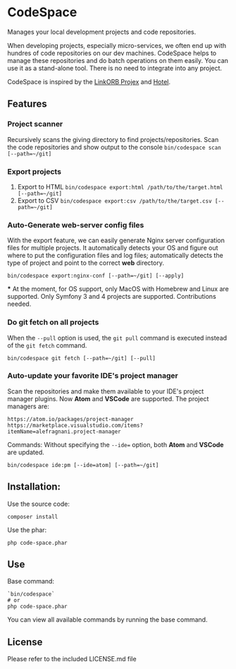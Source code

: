CodeSpace
======

Manages your local development projects and code repositories.

When developing projects, especially micro-services, we often end up with hundres of code repositories on our dev machines. CodeSpace helps to manage these repositories and do batch operations on them easily.
You can use it as a stand-alone tool. There is no need to integrate into any project.

CodeSpace is inspired by the [LinkORB Projex](https://github.com/linkorb/projex) and [Hotel](https://github.com/typicode/hotel).
## Features

### Project scanner

Recursively scans the giving directory to find projects/repositories.
Scan the code repositories and show output to the console `bin/codespace scan [--path=~/git]`

### Export projects
1. Export to HTML `bin/codespace export:html /path/to/the/target.html [--path=~/git]`
2. Export to CSV `bin/codespace export:csv /path/to/the/target.csv [--path=~/git]`

### Auto-Generate web-server config files
With the export feature, we can easily generate Nginx server configuration files for multiple projects.
It automatically detects your OS and figure out where to put the configuration files and log files; automatically detects the type of project and point to the correct __web__ directory.
```
bin/codespace export:nginx-conf [--path=~/git] [--apply]
```
__*__ At the moment, for OS support, only MacOS with Homebrew and Linux are supported. Only Symfony 3 and 4 projects are supported. Contributions needed.

### Do git fetch on all projects
When the `--pull` option is used, the `git pull` command is executed instead of the `git fetch` command.
```
bin/codespace git fetch [--path=~/git] [--pull]
```

### Auto-update your favorite IDE's project manager
Scan the repositories and make them available to your IDE's project manager plugins. Now __Atom__ and __VSCode__ are supported.
The project managers are:

    https://atom.io/packages/project-manager
    https://marketplace.visualstudio.com/items?itemName=alefragnani.project-manager

Commands:
Without specifying the `--ide=` option, both __Atom__ and __VSCode__ are updated.
```
bin/codespace ide:pm [--ide=atom] [--path=~/git]
```

## Installation:
Use the source code:
```
composer install
```
Use the phar:
```
php code-space.phar
```

## Use
Base command:
```
`bin/codespace`
# or
php code-space.phar
```
You can view all available commands by running the base command.


## License

Please refer to the included LICENSE.md file
